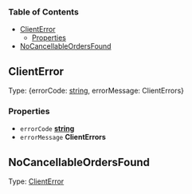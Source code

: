<!-- Generated by documentation.js. Update this documentation by updating the source code. -->

### Table of Contents

*   [ClientError][1]
    *   [Properties][2]
*   [NoCancellableOrdersFound][3]

## ClientError

Type: {errorCode: [string][4], errorMessage: ClientErrors}

### Properties

*   `errorCode` **[string][4]**&#x20;
*   `errorMessage` **ClientErrors**&#x20;

## NoCancellableOrdersFound

Type: [ClientError][1]

[1]: #clienterror

[2]: #properties

[3]: #nocancellableordersfound

[4]: https://developer.mozilla.org/docs/Web/JavaScript/Reference/Global_Objects/String
